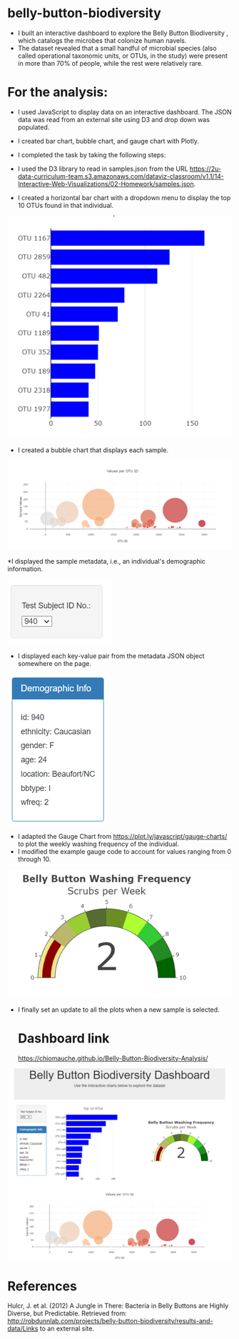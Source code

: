 # belly-button-biodiversity

* I built an interactive dashboard to explore the Belly Button Biodiversity , which catalogs the microbes that colonize human navels.
* The dataset revealed that a small handful of microbial species (also called operational taxonomic units, or OTUs, in the study) were present in more than 70% of people, while the rest were relatively rare.

# For the analysis:
* I used JavaScript to display data on an interactive dashboard. The JSON data was read from an external site using D3 and drop down was  populated.
* I created bar chart, bubble chart, and gauge chart with Plotly.

* I completed the task by taking the following steps:
* I used the D3 library to read in samples.json from the URL https://2u-data-curriculum-team.s3.amazonaws.com/dataviz-classroom/v1.1/14-Interactive-Web-Visualizations/02-Homework/samples.json.
* I created a horizontal bar chart with a dropdown menu to display the top 10 OTUs found in that individual.

![Alt text](<Screenshot 2023-10-24 040349.png>)

* I created a bubble chart that displays each sample.

![Alt text](<Screenshot 2023-10-24 035610.png>)

*I displayed the sample metadata, i.e., an individual's demographic information.

![Alt text](<Screenshot 2023-10-24 040552.png>)

* I displayed each key-value pair from the metadata JSON object somewhere on the page.

![Alt text](<Screenshot 2023-10-24 040633.png>)
   

* I adapted the Gauge Chart from https://plot.ly/javascript/gauge-charts/ to plot the weekly washing frequency of the individual.
* I modified the example gauge code to account for values ranging from 0 through 10.

![Alt text](<Screenshot 2023-10-24 041307.png>)

* I finally set an update to all the plots when a new sample is selected.



   # Dashboard link
    https://chiomauche.github.io/Belly-Button-Biodiversity-Analysis/


![Alt text](Dashboard_Screenshot.png)


# References

Hulcr, J. et al. (2012) A Jungle in There: Bacteria in Belly Buttons are Highly Diverse, but Predictable. Retrieved from: http://robdunnlab.com/projects/belly-button-biodiversity/results-and-data/Links to an external site.

